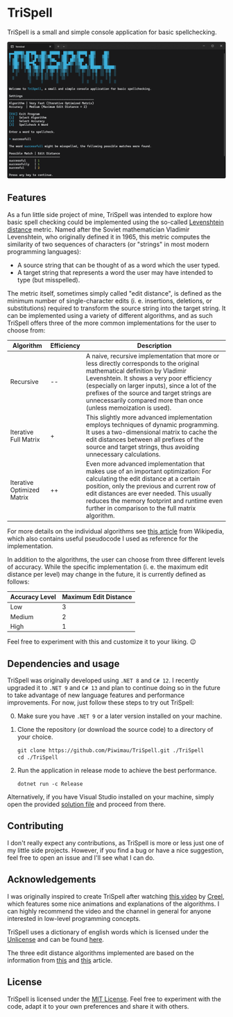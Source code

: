 # TriSpell

TriSpell is a small and simple console application for basic spellchecking.

![Overview](Resources/Overview.png)

## Features

As a fun little side project of mine, TriSpell was intended to explore how basic spell checking
could be implemented using the so-called
[Levenshtein distance](https://en.wikipedia.org/wiki/Levenshtein_distance) metric. Named after the
Soviet mathematician Vladimir Levenshtein, who originally defined it in 1965, this metric computes
the similarity of two sequences of characters (or "strings" in most modern programming languages):

- A source string that can be thought of as a word which the user typed.
- A target string that represents a word the user may have intended to type (but misspelled).

The metric itself, sometimes simply called "edit distance", is defined as the minimum number of
single-character edits (i. e. insertions, deletions, or substitutions) required to transform the
source string into the target string. It can be implemented using a variety of different algorithms,
and as such TriSpell offers three of the more common implementations for the user to choose from:

| Algorithm                  | Efficiency | Description                                                                                                                                                                                                                                                                                                                                  |
|----------------------------|------------|----------------------------------------------------------------------------------------------------------------------------------------------------------------------------------------------------------------------------------------------------------------------------------------------------------------------------------------------| 
| Recursive                  | --         | A naive, recursive implementation that more or less directly corresponds to the original mathematical definition by Vladimir Levenshtein. It shows a very poor efficiency (especially on larger inputs), since a lot of the prefixes of the source and target strings are unnecessarily compared more than once (unless memoization is used).|
| Iterative Full Matrix      | +          | This slightly more advanced implementation employs techniques of dynamic programming. It uses a two-dimensional matrix to cache the edit distances between all prefixes of the source and target strings, thus avoiding unnecessary calculations.                                                                                            |
| Iterative Optimized Matrix | ++         | Even more advanced implementation that makes use of an important optimization: For calculating the edit distance at a certain position, only the previous and current row of edit distances are ever needed. This usually reduces the memory footprint and runtime even further in comparison to the full matrix algorithm.                  |

For more details on the individual algorithms see
[this article](https://en.wikipedia.org/wiki/Levenshtein_distance) from Wikipedia, which also
contains useful pseudocode I used as reference for the implementation.

In addition to the algorithms, the user can choose from three different levels of accuracy.
While the specific implementation (i. e. the maximum edit distance per level) may change in the
future, it is currently defined as follows:

| Accuracy Level | Maximum Edit Distance |
|----------------|-----------------------|
| Low            | 3                     |
| Medium         | 2                     |
| High           | 1                     |

Feel free to experiment with this and customize it to your liking. 😉

## Dependencies and usage

TriSpell was originally developed using `.NET 8` and `C# 12`. I recently upgraded it to `.NET 9` and
`C# 13` and plan to continue doing so in the future to take advantage of new language features and
performance improvements. For now, just follow these steps to try out TriSpell:

0. Make sure you have `.NET 9` or a later version installed on your machine.

1. Clone the repository (or download the source code) to a directory of your choice.
   
   ```shell
   git clone https://github.com/Piwimau/TriSpell.git ./TriSpell
   cd ./TriSpell
   ```

2. Run the application in release mode to achieve the best performance.
   
   ```shell
   dotnet run -c Release
   ```

Alternatively, if you have Visual Studio installed on your machine, simply open the provided
[solution file](TriSpell.sln) and proceed from there.

## Contributing

I don't really expect any contributions, as TriSpell is more or less just one of my little side
projects. However, if you find a bug or have a nice suggestion, feel free to open an issue and I'll
see what I can do.

## Acknowledgements

I was originally inspired to create TriSpell after watching
[this video](https://www.youtube.com/watch?v=Cu7Tl7FGigQ)
by [Creel](https://www.youtube.com/@WhatsACreel), which features some nice animations and
explanations of the algorithms. I can highly recommend the video and the channel in general for
anyone interested in low-level programming concepts.

TriSpell uses a dictionary of english words which is licensed under the
[Unlicense](https://unlicense.org/) and can be found
[here](https://github.com/dwyl/english-words).

The three edit distance algorithms implemented are based on the information from
[this](https://en.wikipedia.org/wiki/Levenshtein_distance) and
[this](https://en.wikipedia.org/wiki/Wagner%E2%80%93Fischer_algorithm) article.

## License

TriSpell is licensed under the [MIT License](LICENSE). Feel free to experiment with the code,
adapt it to your own preferences and share it with others.